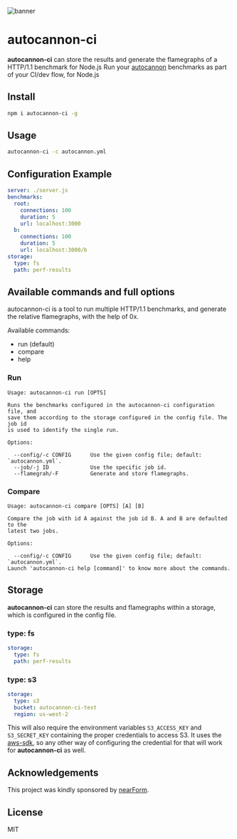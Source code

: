 ![banner](https://raw.githubusercontent.com/mcollina/autocannon/master/autocannon-banner.png)

# autocannon-ci

**autocannon-ci** can store the results and generate the flamegraphs of
a HTTP/1.1 benchmark for Node.js
Run your [autocannon][] benchmarks as part of your CI/dev flow, for Node.js

## Install

```sh
npm i autocannon-ci -g
```

## Usage

```sh
autocannon-ci -c autocannon.yml
```

## Configuration Example

```yaml
server: ./server.js
benchmarks:
  root:
    connections: 100
    duration: 5
    url: localhost:3000
  b:
    connections: 100
    duration: 5
    url: localhost:3000/b
storage:
  type: fs
  path: perf-results
```

## Available commands and full options

autocannon-ci is a tool to run multiple HTTP/1.1 benchmarks, and generate the relative
flamegraphs, with the help of 0x.

Available commands:

  * run (default)
  * compare
  * help

### Run

```
Usage: autocannon-ci run [OPTS]

Runs the benchmarks configured in the autocannon-ci configuration file, and
save them according to the storage configured in the config file. The job id
is used to identify the single run.

Options:

  --config/-c CONFIG      Use the given config file; default: `autocannon.yml`.
  --job/-j ID             Use the specific job id.
  --flamegrah/-F          Generate and store flamegraphs.
```

### Compare

```
Usage: autocannon-ci compare [OPTS] [A] [B]

Compare the job with id A against the job id B. A and B are defaulted to the
latest two jobs.

Options:

  --config/-c CONFIG      Use the given config file; default: `autocannon.yml`.
Launch 'autocannon-ci help [command]' to know more about the commands.
```

## Storage

**autocannon-ci** can store the results and flamegraphs within a
storage, which is configured in the config file.

### type: fs

```yaml
storage:
  type: fs
  path: perf-results
```

### type: s3

```yaml
storage:
  type: s3
  bucket: autocannon-ci-test
  region: us-west-2
```

This will also require the environment variables `S3_ACCESS_KEY` and `S3_SECRET_KEY`
containing the proper credentials to access S3. It uses the
[aws-sdk](http://npm.im/aws-sdk), so any other way of configuring the
credential for that will work for **autocannon-ci** as well.

## Acknowledgements

This project was kindly sponsored by [nearForm](http://nearform.com).

## License

MIT

[autocannon]: https://github.com/mcollina/autocannon
